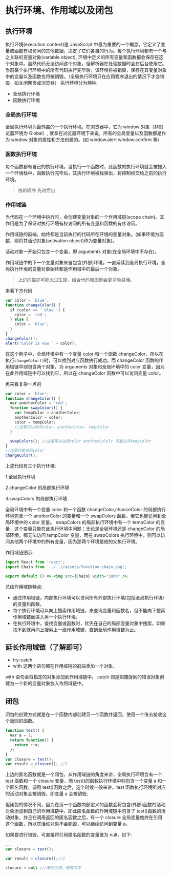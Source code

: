 # 执行环境、作用域以及闭包

## 执行环境

执行环境(execution context)是 JavaScript 中最为重要的一个概念。它定义了变量或函数有权访问的其他数据，决定了它们各自的行为。每个执行环境都有一个与之关联的变量对象(variable object), 环境中定义的所有变量和函数都会保存在这个对象中。虽然代码无法访问这个对象，但解析器在处理数据时会在后台使用它。
当前某个执行环境中的所有代码执行完毕后，该环境将被销毁，保存在其变量对象中的变量以及函数也将被销毁。（全局执行环境只在应用程序退出的情况下才会销毁，如关闭网页或浏览器）
执行环境分为两种:

- 全局执行环境
- 函数执行环境

### 全局执行环境

全局执行环境为最外围的一个执行环境。在浏览器中，它为 window 对象（非浏览器环境为 Global）, 就拿在浏览器环境下来说，所有的全局变量以及函数都是作为 window 对象的属性和方法创建的。(如 window.alert window.confirm 等)

### 函数执行环境

每个函数都有自己的执行环境，当执行一个函数时，此函数的执行环境就会被推入一个环境栈中，函数执行完毕后，其执行环境被栈弹出，将控制权交给之前的执行环境。

> 栈的顺序 先进后出

### 作用域链

当代码在一个环境中执行时，会创建变量对象的一个作用域链(scope chain)。其作用是为了保证对执行环境有权访问的所有变量和函数的有序访问。

作用域链的前端，始终都是当前执行的代码所在环境的变量对象。(如果环境为函数，则将其活动对象(activation object)作为变量对象)。

活动对象一开始只包含一个变量，即 arguments 对象(在全局环境中不存在)。

作用域链中的下一个变量对象来自包含(外部)环境，一直延续到全局执行环境，全局执行环境的变量对象始终都是作用域中的最后一个对象。

> 上边的描述可能太过生硬，结合代码和图例会更清晰易懂。

来看下方代码

```js
var color = 'blue';
function changeColor() {
  if (color == ' blue ') {
    color = 'red';
  } else {
    color = 'blue';
  }
}
changeColor();
alert('Color is now ' + color);
```

在这个例子中，全局环境中有一个变量 color 和一个函数 changeColor，所以在执行`changeColor()`时，可以找到对应函数执行成功。而 changeColor 函数的作用域链中则包含两个对象，为 arguments 对象和全局环境中的 color 变量，因为在此作用域链中可以找到它，所以在 changeColor 函数中可以访问变量 color。

再来看复杂一点的

```js
var color = 'blue';
function changeColor() {
  var anotherColor = 'red';
  function swapColors() {
    var tempColor = anotherColor;
    anotherColor = color;
    color = tempColor;
    //这里可以访问color、anotherColor、tempColor
  }

  swapColors(); //这里可以访问color anotherCololr 不能访问tempColor
}
//这里只能访问color
changeColor();
```

上述代码有三个执行环境:

1.全局执行环境

2.changeColor 的局部执行环境

3.swapColors 的局部执行环境

全局环境中有一个变量 color 和一个函数 changeColor,chanceColor 的局部执行环境包含一个 anotherColor 的变量和一个 swapColors 函数，但它也能访问到全局环境中的 color 变量。
swapColors 的局部执行环境中有一个 tempColor 的变量，这个变量只能在此执行环境中问题；无论是全局环境还是 changeColor 的局部环境，都无法访问 tempColor 变量，而在 swapColors 执行环境中，则可以访问其他两个环境中的所有变量，因为那两个环境是他的父执行环境。

作用域链图示:

```jsx | inline
import React from 'react';
import Chain from '../..//assets/function-chain.png';

export default () => <img src={Chain} width="100%" />;
```

总结作用域链特点:

- 通过作用域链，内部执行环境可以访问所有外部执行环境(包括全局执行环境)的变量和函数。
- 每个执行环境可以向上搜索作用域链，来查询变量和函数名，但不能向下搜索作用域链而进入另一个执行环境。
- 在执行环境中，查找变量或函数时，优先在自己的局部变量对象中搜索，如果找不到就再向上搜索上一级作用域链，直到全局作用域链为止。

## 延长作用域链（了解即可）

- try-catch
- with
  这两个语句都在作用域链的前端添加一个对象。

with 语句会将指定的对象添加到作用域链中。
catch 则是把捕捉到的错误对象创建为一个新的变量对象放入作用域链中。

## 闭包

闭包的创建方式就是在一个函数内部创建另一个函数并返回，使用一个值去接收这个返回的函数。

```js
function test() {
  var a = 1;
  return function() {
    return ++a;
  };
}
var closure = test();
var result = closure(); //2
```

上边的匿名函数就是一个闭包，从作用域链的角度来讲，全局执行环境含有一个 test 函数和一个 closure 变量，而 test()的函数执行环境中则包含一个变量 a 和一个匿名函数，调用 test()函数之后，这个时候一般来讲，test 函数执行环境所对应的活动对象会被销毁，即变量 a 会被销毁;

但闭包的情况不同，因为在另一个函数内部定义的函数会将包含(外部)函数的活动对象添加到自己的作用域链中，即此匿名函数的作用域链中包含了 test()函数的活动对象，并且在调用返回的匿名函数之后，有一个 closure 全局变量始终在引用这个函数，所以其活动对象不会销毁，可以继续访问到变量 a。

如果要进行销毁，可直接将引用匿名函数的变量置为 null，如下:

```js
...
var closure = test();

var result = closure();//2

closure = null ;//解除引用，释放内存
```
